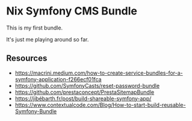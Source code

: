 # Nix Symfony CMS Bundle

This is my first bundle.

It's just me playing around so far.



## Resources

* https://macrini.medium.com/how-to-create-service-bundles-for-a-symfony-application-f266ecf01fca
* https://github.com/SymfonyCasts/reset-password-bundle
* https://github.com/prestaconcept/PrestaSitemapBundle
* https://jibébarth.fr/post/build-shareable-symfony-app/
* https://www.contextualcode.com/Blog/How-to-start-build-reusable-Symfony-Bundle
